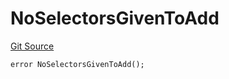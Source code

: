 # NoSelectorsGivenToAdd
[Git Source](https://github.com/thrackle-io/tron/blob/bcbcc01a5b28a551282aabeb3b2db849eb2ab94f/src/client/token/handler/diamond/HandlerDiamondLib.sol)


```solidity
error NoSelectorsGivenToAdd();
```

